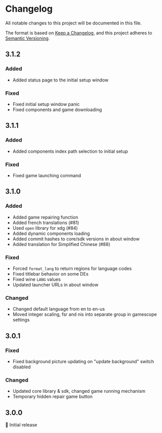 # Changelog

All notable changes to this project will be documented in this file.

The format is based on [Keep a Changelog](https://keepachangelog.com/en/1.0.0/),
and this project adheres to [Semantic Versioning](https://semver.org/spec/v2.0.0.html).

## 3.1.2

### Added

- Added status page to the initial setup window

### Fixed

- Fixed initial setup window panic
- Fixed components and game downloading

## 3.1.1

### Added

- Added components index path selection to initial setup

### Fixed

- Fixed game launching command

## 3.1.0

### Added

- Added game repairing function
- Added french translations (#81)
- Used `open` library for xdg (#84)
- Added dynamic components loading
- Added commit hashes to core/sdk versions in about window
- Added translation for Simplified Chinese (#88)

### Fixed

- Forced `format_lang` to return regions for language codes
- Fixed titlebar behavior on some DEs
- Fixed wine `LANG` values
- Updated launcher URLs in about window

### Changed

- Changed default language from en to en-us
- Moved integer scaling, fsr and nis into separate group in gamescope settings

## 3.0.1

### Fixed

- Fixed background picture updating on "update background" switch disabled

### Changed

- Updated core library & sdk, changed game running mechanism
- Temporary hidden repair game button

## 3.0.0

🚀 Initial release
